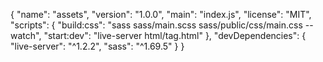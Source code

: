 {
  "name": "assets",
  "version": "1.0.0",
  "main": "index.js",
  "license": "MIT",
  "scripts": {
    "build:css": "sass sass/main.scss sass/public/css/main.css --watch",
    "start:dev": "live-server html/tag.html"
  },
  "devDependencies": {
    "live-server": "^1.2.2",
    "sass": "^1.69.5"
  }
}